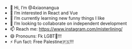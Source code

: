- 👋 Hi, I’m @4xiaonangua
- 👀 I’m interested in React and Vue
- 🌱 I’m currently learning new funny things I like
- 💞️ I’m looking to collaborate on independent development
- 📫 Reach me: https://www.instagram.com/misterlining/
- 😄 Pronouns: Fk LGBT🌈!!!
- ⚡ Fun fact: Free Palestine🇵🇸!!!

<!---
4xiaonangua/4xiaonangua is a ✨ special ✨ repository because its `README.md` (this file) appears on your GitHub profile.
You can click the Preview link to take a look at your changes.
--->
